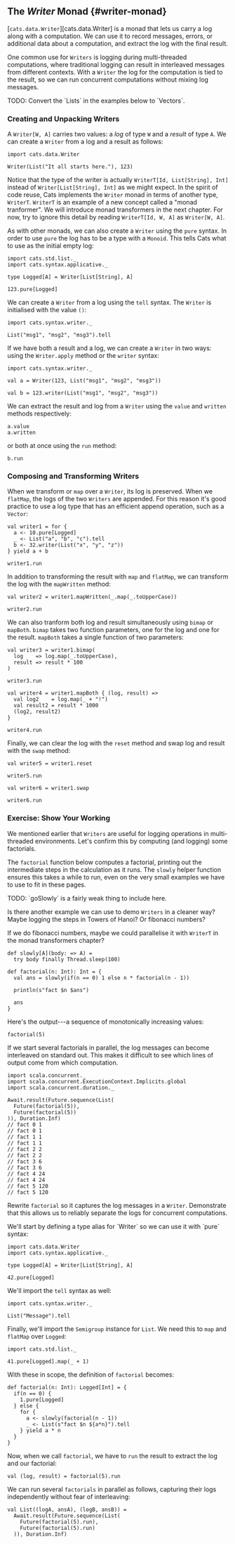 ## The *Writer* Monad {#writer-monad}

[`cats.data.Writer`][cats.data.Writer] is a monad that lets us carry a log along with a computation.
We can use it to record messages, errors, or additional data about a computation,
and extract the log with the final result.

One common use for `Writers` is logging during multi-threaded computations,
where traditional logging can result in interleaved messages from different contexts.
With a `Writer` the log for the computation is tied to the result,
so we can run concurrent computations without mixing log messages.

<div class="callout callout-danger">
TODO: Convert the `Lists` in the examples below to `Vectors`.
</div>

### Creating and Unpacking Writers

A `Writer[W, A]` carries two values: a *log* of type `W` and a *result* of type `A`. We can create a `Writer` from a log and a result as follows:

```tut:book
import cats.data.Writer

Writer(List("It all starts here."), 123)
```

Notice that the type of the writer is actually `WriterT[Id, List[String], Int]`
instead of `Writer[List[String], Int]` as we might expect.
In the spirit of code reuse, Cats implements the `Writer` monad in terms of another type, `WriterT`.
`WriterT` is an example of a new concept called a "monad tranformer".
We will introduce monad transformers in the next chapter.
For now, try to ignore this detail by reading `WriterT[Id, W, A]` as `Writer[W, A]`.

As with other monads, we can also create a `Writer` using the `pure` syntax.
In order to use `pure` the log has to be a type with a `Monoid`.
This tells Cats what to use as the initial empty log:

```tut:book
import cats.std.list._
import cats.syntax.applicative._

type Logged[A] = Writer[List[String], A]

123.pure[Logged]
```

We can create a `Writer` from a log using the `tell` syntax.
The `Writer` is initialised with the value `()`:

```tut:book
import cats.syntax.writer._

List("msg1", "msg2", "msg3").tell
```

If we have both a result and a log, we can create a `Writer` in two ways:
using the `Writer.apply` method or the `writer` syntax:

```tut:book
import cats.syntax.writer._

val a = Writer(123, List("msg1", "msg2", "msg3"))

val b = 123.writer(List("msg1", "msg2", "msg3"))
```

We can extract the result and log from a `Writer`
using the `value` and `written` methods respectively:

```tut:book
a.value
a.written
```

or both at once using the `run` method:

```tut:book
b.run
```

### Composing and Transforming Writers

When we transform or `map` over a `Writer`, its log is preserved.
When we `flatMap`, the logs of the two `Writers` are appended.
For this reason it's good practice to use a log type that has an efficient append operation,
such as a `Vector`:

```tut:book
val writer1 = for {
  a <- 10.pure[Logged]
  _ <- List("a", "b", "c").tell
  b <- 32.writer(List("x", "y", "z"))
} yield a + b

writer1.run
```

In addition to transforming the result with `map` and `flatMap`,
we can transform the log with the `mapWritten` method:

```tut:book
val writer2 = writer1.mapWritten(_.map(_.toUpperCase))

writer2.run
```

We can also tranform both log and result simultaneously using `bimap` or `mapBoth`.
`bimap` takes two function parameters, one for the log and one for the result.
`mapBoth` takes a single function of two parameters:

```tut:book
val writer3 = writer1.bimap(
  log    => log.map(_.toUpperCase),
  result => result * 100
)

writer3.run

val writer4 = writer1.mapBoth { (log, result) =>
  val log2    = log.map(_ + "!")
  val result2 = result * 1000
  (log2, result2)
}

writer4.run
```

Finally, we can clear the log with the `reset` method
and swap log and result with the `swap` method:

```tut:book
val writer5 = writer1.reset

writer5.run

val writer6 = writer1.swap

writer6.run
```

### Exercise: Show Your Working

We mentioned earlier that `Writers` are useful for logging operations in multi-threaded environments.
Let's confirm this by computing (and logging) some factorials.

The `factorial` function below computes a factorial,
printing out the intermediate steps in the calculation as it runs.
The `slowly` helper function ensures this takes a while to run,
even on the very small examples we have to use to fit in these pages.

<div class="callout callout-danger">
  TODO: `goSlowly` is a fairly weak thing to include here.

  Is there another example we can use to demo `Writers` in a cleaner way?
  Maybe logging the steps in Towers of Hanoi?
  Or fibonacci numbers?

  If we do fibonacci numbers, maybe we could parallelise it
  with `WriterT` in the monad transformers chapter?
</div>

```tut:book
def slowly[A](body: => A) =
  try body finally Thread.sleep(100)

def factorial(n: Int): Int = {
  val ans = slowly(if(n == 0) 1 else n * factorial(n - 1))

  println(s"fact $n $ans")

  ans
}
```

Here's the output---a sequence of monotonically increasing values:

```tut:book
factorial(5)
```

If we start several factorials in parallel,
the log messages can become interleaved on standard out.
This makes it difficult to see which lines of output come from which computation.

```tut:book
import scala.concurrent._
import scala.concurrent.ExecutionContext.Implicits.global
import scala.concurrent.duration._

Await.result(Future.sequence(List(
  Future(factorial(5)),
  Future(factorial(5))
)), Duration.Inf)
// fact 0 1
// fact 0 1
// fact 1 1
// fact 1 1
// fact 2 2
// fact 2 2
// fact 3 6
// fact 3 6
// fact 4 24
// fact 4 24
// fact 5 120
// fact 5 120
```

<!-- HACK: tut isn't capturing stdout from the threads above, so i gone done hacked it. -->

Rewrite `factorial` so it captures the log messages in a `Writer`.
Demonstrate that this allows us to reliably separate the logs for concurrent computations.

<div class="solution">
We'll start by defining a type alias for `Writer` so we can use it with `pure` syntax:

```tut:book
import cats.data.Writer
import cats.syntax.applicative._

type Logged[A] = Writer[List[String], A]

42.pure[Logged]
```

We'll import the `tell` syntax as well:

```tut:book
import cats.syntax.writer._

List("Message").tell
```

Finally, we'll import the `Semigroup` instance for `List`.
We need this to `map` and `flatMap` over `Logged`:

```tut:book
import cats.std.list._

41.pure[Logged].map(_ + 1)
```

With these in scope, the definition of `factorial` becomes:

```tut:book
def factorial(n: Int): Logged[Int] = {
  if(n == 0) {
    1.pure[Logged]
  } else {
    for {
      a <- slowly(factorial(n - 1))
      _ <- List(s"fact $n ${a*n}").tell
    } yield a * n
  }
}
```

Now, when we call `factorial`, we have to `run` the result
to extract the log and our factorial:

```tut:book
val (log, result) = factorial(5).run
```

We can run several `factorials` in parallel as follows,
capturing their logs independently without fear of interleaving:

```tut:book
val List((logA, ansA), (logB, ansB)) =
  Await.result(Future.sequence(List(
    Future(factorial(5).run),
    Future(factorial(5).run)
  )), Duration.Inf)
```
</div>
